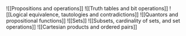 ![[Propositions and operations]]
![[Truth tables and bit operations]]
![[Logical equivalence, tautologies and contradictions]]
![[Quantors and propositional functions]]
![[Sets]]
![[Subsets, cardinality of sets, and set operations]]
![[Cartesian products and ordered pairs]]
